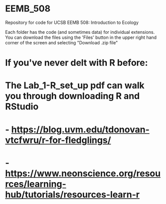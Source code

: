 # EEMB_508
Repository for code for UCSB EEMB 508: Introduction to Ecology

Each folder has the code (and sometimes data) for individual extensions. You can download the files using the 'Files' button in the upper right hand corner of the screen and selecting "Download .zip file"

# If you've never delt with R before: 
# The Lab_1-R_set_up pdf can walk you through downloading R and RStudio
# - https://blog.uvm.edu/tdonovan-vtcfwru/r-for-fledglings/
# - https://www.neonscience.org/resources/learning-hub/tutorials/resources-learn-r

